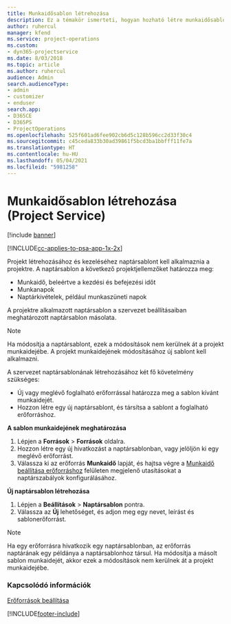 ```yaml
---
title: Munkaidősablon létrehozása
description: Ez a témakör ismerteti, hogyan hozható létre munkaidősablon a Project Service szolgáltatásban.
author: ruhercul
manager: kfend
ms.service: project-operations
ms.custom:
- dyn365-projectservice
ms.date: 8/03/2018
ms.topic: article
ms.author: ruhercul
audience: Admin
search.audienceType:
- admin
- customizer
- enduser
search.app:
- D365CE
- D365PS
- ProjectOperations
ms.openlocfilehash: 525f601ad6fee902cb6d5c128b596cc2d33f30c4
ms.sourcegitcommit: c45ceda833b30ad39861f5bcd3ba1bbfff11fe7a
ms.translationtype: HT
ms.contentlocale: hu-HU
ms.lasthandoff: 05/04/2021
ms.locfileid: "5981258"
---
```

# <a name="create-a-work-hours-template-project-service"></a>Munkaidősablon létrehozása (Project Service)

[!include [banner](../includes/psa-now-project-operations.md)]

[!INCLUDE[cc-applies-to-psa-app-1x-2x](../includes/cc-applies-to-psa-app-3x.md)]

Projekt létrehozásához és kezeléséhez naptársablont kell alkalmaznia a projektre. A naptársablon a következő projektjellemzőket határozza meg:

- Munkaidő, beleértve a kezdési és befejezési időt
- Munkanapok
- Naptárkivételek, például munkaszüneti napok

A projektre alkalmazott naptársablon a szervezet beállításaiban meghatározott naptársablon másolata.

> [!NOTE]
> Ha módosítja a naptársablont, ezek a módosítások nem kerülnek át a projekt munkaidejébe. A projekt munkaidejének módosításához új sablont kell alkalmazni.

A szervezet naptársablonának létrehozásához két fő követelmény szükséges:

- Új vagy meglévő foglalható erőforrással határozza meg a sablon kívánt munkaidejét.
- Hozzon létre egy új naptársablont, és társítsa a sablont a foglalható erőforráshoz.

**A sablon munkaidejének meghatározása**

1. Lépjen a **Források** \> **Források** oldalra.
2. Hozzon létre egy új hivatkozást a naptársablonban, vagy jelöljön ki egy meglévő erőforrást.
3. Válassza ki az erőforrás **Munkaidő** lapját, és hajtsa végre a [Munkaidő beállítása erőforráshoz](https://docs.microsoft.com/dynamics365/field-service/set-work-hours-resource) felületen megjelenő utasításokat a naptárszabályok konfigurálásához.

**Új naptársablon létrehozása**

1. Lépjen a **Beállítások** \> **Naptársablon** pontra.
2. Válassza az **Új** lehetőséget, és adjon meg egy nevet, leírást és sablonerőforrást.


> [!NOTE]
> Ha egy erőforrásra hivatkozik egy naptársablonban, az erőforrás naptárának egy példánya a naptársablonhoz társul. Ha módosítja a másolt sablon munkaidejét, akkor ezek a módosítások nem kerülnek át a projekt munkaidejébe.


### <a name="see-also"></a>Kapcsolódó információk  
 [Erőforrások beállítása](../psa/set-up-resources.md)


[!INCLUDE[footer-include](../includes/footer-banner.md)]
